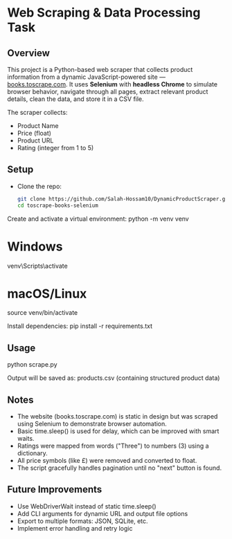 # Web Scraping & Data Processing Task

## Overview
This project is a Python-based web scraper that collects product information from a dynamic JavaScript-powered site — [books.toscrape.com](http://books.toscrape.com). It uses **Selenium** with **headless Chrome** to simulate browser behavior, navigate through all pages, extract relevant product details, clean the data, and store it in a CSV file.

The scraper collects:
- Product Name
- Price (float)
- Product URL
- Rating (integer from 1 to 5)

## Setup

- Clone the repo:
  ```bash
  git clone https://github.com/Salah-Hossam10/DynamicProductScraper.git
  cd toscrape-books-selenium
Create and activate a virtual environment:
python -m venv venv
# Windows
venv\Scripts\activate
# macOS/Linux
source venv/bin/activate

Install dependencies:
pip install -r requirements.txt

## Usage

python scrape.py

Output will be saved as:
products.csv (containing structured product data)

## Notes

- The website (books.toscrape.com) is static in design but was scraped using Selenium to demonstrate browser automation.
- Basic time.sleep() is used for delay, which can be improved with smart waits.
- Ratings were mapped from words ("Three") to numbers (3) using a dictionary.
- All price symbols (like £) were removed and converted to float.
- The script gracefully handles pagination until no "next" button is found.


## Future Improvements

- Use WebDriverWait instead of static time.sleep()
- Add CLI arguments for dynamic URL and output file options
- Export to multiple formats: JSON, SQLite, etc.
- Implement error handling and retry logic
